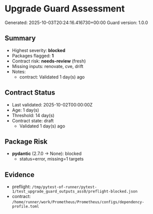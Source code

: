 # Upgrade Guard Assessment

Generated: 2025-10-03T20:24:16.416730+00:00
Guard version: 1.0.0

## Summary

- Highest severity: **blocked**
- Packages flagged: **1**
- Contract risk: **needs-review** (fresh)
- Missing inputs: renovate, cve, drift
- Notes:
  - contract: Validated 1 day(s) ago

## Contract Status

- Last validated: 2025-10-02T00:00:00Z
- Age: 1 day(s)
- Threshold: 14 day(s)
- Contract state: draft
  - Validated 1 day(s) ago

## Package Risk

- **pydantic** (2.7.0 → None): blocked
  - status=error, missing=1 targets

## Evidence

- preflight: `/tmp/pytest-of-runner/pytest-1/test_upgrade_guard_outputs_ass0/preflight-blocked.json`
- contract: `/home/runner/work/Prometheus/Prometheus/configs/dependency-profile.toml`
